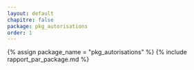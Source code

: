 ```yaml
---
layout: default
chapitre: false
package: pkg_autorisations
order: 1
---
```


{% assign package_name = "pkg_autorisations" %}
{% include rapport_par_package.md %}